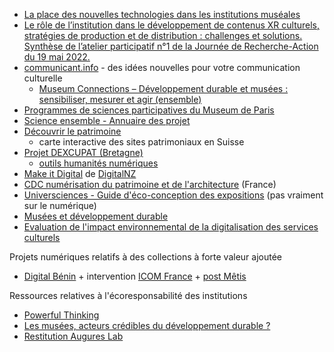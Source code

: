 - [La place des nouvelles technologies dans les institutions muséales](https://www.tourobs.ch/media/5z1jnzuu/cuennet_la-place-des-nouvelles-technologies-dans-les-institutions-mus%C3%A9ales.pdf)
- [Le rôle de l’institution dans le développement de contenus XR culturels, stratégies de production et de distribution : challenges et solutions. Synthèse de l’atelier participatif n°1 de la Journée de Recherche-Action du 19 mai 2022.](https://metis-lab.com/2022/07/19/le-role-de-linstitution-dans-le-developpement-de-contenus-xr-culturels-strategies-de-production-et-de-distribution-challenges-et-solutions-synthese-de-latelier-participatif/)
- [communicant.info](https://communicant.info/) - des idées nouvelles pour votre communication culturelle
	- [Museum Connections – Développement durable et musées : sensibiliser, mesurer et agir (ensemble)](https://communicant.info/museum-connections-developpement-durable-et-musees-sensibiliser-mesurer-et-agir-ensemble)
- [Programmes de sciences participatives du Museum de Paris](https://www.mnhn.fr/fr/participer-a-la-science)
- [Science ensemble - Annuaire des projet](https://www.science-ensemble.org/projets)
- [Découvrir le patrimoine](https://rundgaenge.heimatschutz.ch/fr)
	- carte interactive des sites patrimoniaux en Suisse
- [Projet DEXCUPAT (Bretagne)](https://www.mshb.fr/projets_mshb/dexcupat/7782/)
	- [outils humanités numériques](https://www.mshb.fr/les-plateformes-outils-services)
- [Make it Digital](https://digitalnz.org/make-it-digital) de [DigitalNZ](https://digitalnz.org/)
- [CDC numérisation du patrimoine et de l'architecture](https://www.culture.gouv.fr/Aides-demarches/Appels-a-projets-partenaires/Appel-a-projets-Numerisation-du-patrimoine-et-de-l-architecture) (France)
- [Universciences - Guide d'éco-conception des expositions](https://www.universcience.fr/fileadmin/fileadmin_Universcience/fichiers/developpement-durable/_documents/guide_eco_conceptFR.pdf) (pas vraiment sur le numérique)
- [Musées et développement durable](https://www.vie-publique.fr/sites/default/files/2020-11/9782110083357_MuseesDevelptDurable_Extrait.pdf)
- [Evaluation de l'impact environnemental de la digitalisation des services culturels](https://librairie.ademe.fr/dechets-economie-circulaire/5942-evaluation-de-l-impact-environnemental-de-la-digitalisation-des-services-culturels.html)

Projets numériques relatifs à des collections à forte valeur ajoutée
- [Digital Bénin](https://digitalbenin.org/) + intervention [ICOM France](https://www.youtube.com/watch?t=7132&utm_source=linkedin&utm_medium=social&utm_campaign=_Metis_&utm_content=veille&v=7WuT-6EUDuE&feature=youtu.be#sq_h7xxfa7px6&ab_channel=ICOMFrancecomit%C3%A9nationalfran%C3%A7aisdel%27ICOM) + [post Mêtis](https://www.linkedin.com/posts/m%C3%AAtis_translocation-musaeze-museum-activity-6996766046233710592-y1U_?utm_source=share&utm_medium=member_desktop) 

Ressources relatives à l'écoresponsabilité des institutions
- [Powerful Thinking](https://www.powerful-thinking.org.uk/)
- [Les musées, acteurs crédibles du développement durable ?](https://www.icom-musees.fr/sites/default/files/2022-06/Les%20musees%2C%20acteurs%20credibles%20du%20developpement%20durable_numerique_0.pdf)
- [Restitution Augures Lab](https://www.twitch.tv/ctrls_studio)